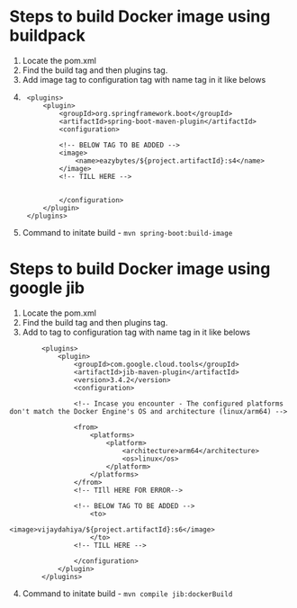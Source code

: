 # Steps to build Docker image using buildpack

1. Locate the pom.xml
2. Find the build tag and then plugins tag.
3. Add image tag to configuration tag with name tag in it like belows
4. 
        <plugins>
			<plugin>
				<groupId>org.springframework.boot</groupId>
				<artifactId>spring-boot-maven-plugin</artifactId>
				<configuration>

                <!-- BELOW TAG TO BE ADDED -->
                <image>
                    <name>eazybytes/${project.artifactId}:s4</name>
                </image>
                <!-- TILL HERE -->


				</configuration>
			</plugin>
		</plugins>
5. Command to initate build - `mvn spring-boot:build-image`

# Steps to build Docker image using google jib

1. Locate the pom.xml
2. Find the build tag and then plugins tag.
3. Add to tag to configuration tag with name tag in it like belows

```
        <plugins>
			<plugin>
				<groupId>com.google.cloud.tools</groupId>
				<artifactId>jib-maven-plugin</artifactId>
				<version>3.4.2</version>
				<configuration>

				<!-- Incase you encounter - The configured platforms don't match the Docker Engine's OS and architecture (linux/arm64) -->

				<from>
					<platforms>
						<platform>
							<architecture>arm64</architecture>
							<os>linux</os>
						</platform>
					</platforms>
				</from>
				<!-- TIll HERE FOR ERROR-->

                <!-- BELOW TAG TO BE ADDED -->
					<to>
						<image>vijaydahiya/${project.artifactId}:s6</image>
					</to>
                <!-- TILL HERE -->

				</configuration>
			</plugin>
		</plugins>
```


4. Command to initate build - `mvn compile jib:dockerBuild`